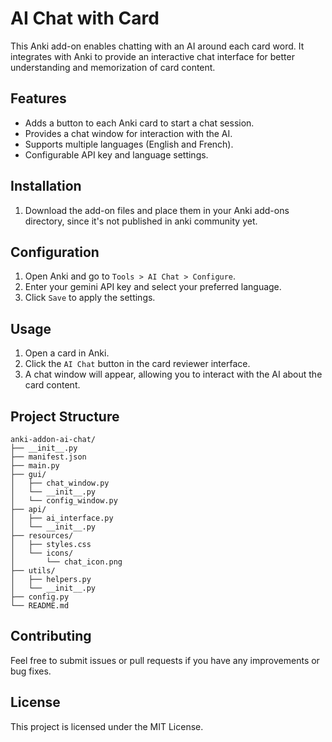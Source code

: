 # AI Chat with Card

This Anki add-on enables chatting with an AI around each card word. It integrates with Anki to provide an interactive chat interface for better understanding and memorization of card content.

## Features
- Adds a button to each Anki card to start a chat session.
- Provides a chat window for interaction with the AI.
- Supports multiple languages (English and French).
- Configurable API key and language settings.

## Installation
1. Download the add-on files and place them in your Anki add-ons directory, since it's not published in anki community yet.

## Configuration
1. Open Anki and go to `Tools > AI Chat > Configure`.
2. Enter your gemini API key and select your preferred language.
3. Click `Save` to apply the settings.

## Usage
1. Open a card in Anki.
2. Click the `AI Chat` button in the card reviewer interface.
3. A chat window will appear, allowing you to interact with the AI about the card content.

## Project Structure
```
anki-addon-ai-chat/
├── __init__.py
├── manifest.json
├── main.py
├── gui/
│   ├── chat_window.py
│   └── __init__.py
│   └── config_window.py
├── api/
│   ├── ai_interface.py
│   └── __init__.py
├── resources/
│   ├── styles.css
│   └── icons/
│       └── chat_icon.png
├── utils/
│   ├── helpers.py
│   └── __init__.py
├── config.py
└── README.md
```

## Contributing
Feel free to submit issues or pull requests if you have any improvements or bug fixes.

## License
This project is licensed under the MIT License.
